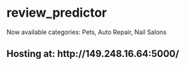 # review_predictor
Now available categories:
  Pets, Auto Repair, Nail Salons
<h2>Hosting at: http://149.248.16.64:5000/ </h2>
